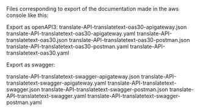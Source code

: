 Files corresponding to export of the documentation made in the aws console like this:

Export as openAPI3:
translate-API-translatetext-oas30-apigateway.json
translate-API-translatetext-oas30-apigateway.yaml
translate-API-translatetext-oas30.json
translate-API-translatetext-oas30-postman.json
translate-API-translatetext-oas30-postman.yaml
translate-API-translatetext-oas30.yaml

Export as swagger:

translate-API-translatetext-swagger-apigateway.json
translate-API-translatetext-swagger-apigateway.yaml
translate-API-translatetext-swagger.json
translate-API-translatetext-swagger-postman.json
translate-API-translatetext-swagger.yaml
translate-API-translatetext-swagger-postman.yaml
